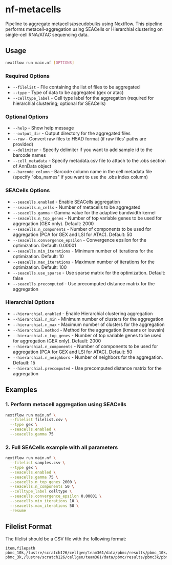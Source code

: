 
# nf-metacells

Pipeline to aggregate metacells/pseudobulks using Nextflow. This pipeline performs metacell-aggregation using SEACells or Hierarchial clustering on single-cell RNA/ATAC sequencing data.

## Usage

```bash
nextflow run main.nf [OPTIONS]
```

### Required Options

- `--filelist` - File containing the list of files to be aggregated
- `--type` - Type of data to be aggregated (gex or atac)
- `--celltype_label` - Cell type label for the aggregation (required for hierarchial clustering; optional for SEACells)

### Optional Options

- `--help` - Show help message
- `--output_dir` - Output directory for the aggregated files
- `--raw` - Convert raw files to H5AD format (if raw files' paths are provided)
- `--delimiter` - Specify delimiter if you want to add sample id to the barcode names
- `--cell_metadata` - Specify metadata.csv file to attach to the .obs section of AnnData object
- `--barcode_column` - Barcode column name in the cell metadata file (specify "obs_names" if you want to use the .obs index column)

### SEACells Options

- `--seacells.enabled` - Enable SEACells aggregation
- `--seacells.n_cells` - Number of metacells to be aggregated
- `--seacells.gamma` - Gamma value for the adaptive bandwidth kernel
- `--seacells.n_top_genes` - Number of top variable genes to be used for aggregation (GEX only). Default: 2000
- `--seacells.n_components` - Number of components to be used for aggregation (PCA for GEX and LSI for ATAC). Default: 50
- `--seacells.convergence_epsilon` - Convergence epsilon for the optimization. Default: 0.00001
- `--seacells.min_iterations` - Minimum number of iterations for the optimization. Default: 10
- `--seacells.max_iterations` - Maximum number of iterations for the optimization. Default: 100
- `--seacells.use_sparse` - Use sparse matrix for the optimization. Default: false
- `--seacells.precomputed` - Use precomputed distance matrix for the aggregation

### Hierarchial Options

- `--hierarchial.enabled` - Enable Hierarchial clustering aggregation
- `--hierarchial.n_min` - Minimum number of clusters for the aggregation
- `--hierarchial.n_max` - Maximum number of clusters for the aggregation
- `--hierarchial.method` - Method for the aggregation (kmeans or louvain)
- `--hierarchial.n_top_genes` - Number of top variable genes to be used for aggregation (GEX only). Default: 2000
- `--hierarchial.n_components` - Number of components to be used for aggregation (PCA for GEX and LSI for ATAC). Default: 50
- `--hierarchial.n_neighbors` - Number of neighbors for the aggregation. Default: 15
- `--hierarchial.precomputed` - Use precomputed distance matrix for the aggregation

## Examples

### 1. Perform metacell aggregation using SEACells

```bash
nextflow run main.nf \
  --filelist filelist.csv \
  --type gex \
  --seacells.enabled \
  --seacells.gamma 75
```

### 2. Full SEACells example with all parameters

```bash
nextflow run main.nf \
  --filelist samples.csv \
  --type gex \
  --seacells.enabled \
  --seacells.gamma 75 \
  --seacells.n_top_genes 2000 \
  --seacells.n_components 50 \
  --celltype_label celltype \
  --seacells.convergence_epsilon 0.00001 \
  --seacells.min_iterations 10 \
  --seacells.max_iterations 50 \
  -resume
```

## Filelist Format

The filelist should be a CSV file with the following format:

```csv
item,filepath
pbmc_10k,/lustre/scratch126/cellgen/team361/data/pbmc/results/pbmc_10k/pbmc10k/pbmc10k.h5ad
pbmc_3k,/lustre/scratch126/cellgen/team361/data/pbmc/results/pbmc3k/pbmc3k/pbmc3k.h5ad
```
